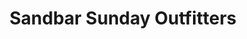 ---
title: "Sandbar Sunday Outfitters"
url: /sebastian/sandbar-sunday-outfitters/
shop: Kleidung
---